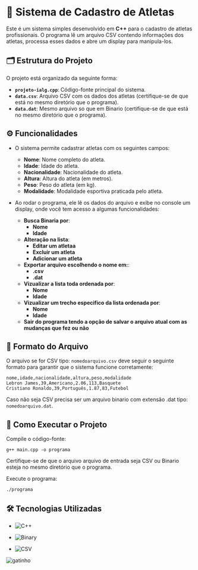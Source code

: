 # 🏅 Sistema de Cadastro de Atletas

Este é um sistema simples desenvolvido em **C++** para o cadastro de atletas profissionais. O programa lê um arquivo CSV contendo informações dos atletas, processa esses dados e abre um display para manipula-los.

## 🗂️ Estrutura do Projeto

O projeto está organizado da seguinte forma:

- **`projeto-ialg.cpp`**: Código-fonte principal do sistema.
- **`data.csv`**: Arquivo CSV com os dados dos atletas (certifique-se de que está no mesmo diretório que o programa).
- **`data.dat`**: Mesmo arquivo so que em Binario (certifique-se de que está no mesmo diretório que o programa).

## ⚙️ Funcionalidades

- O sistema permite cadastrar atletas com os seguintes campos:
  - **Nome**: Nome completo do atleta.
  - **Idade**: Idade do atleta.
  - **Nacionalidade**: Nacionalidade do atleta.
  - **Altura**: Altura do atleta (em metros).
  - **Peso**: Peso do atleta (em kg).
  - **Modalidade**: Modalidade esportiva praticada pelo atleta.

- Ao rodar o programa, ele lê os dados do arquivo e exibe no console um display, onde você tem acesso a algumas funcionalidades:
  - **Busca Binaria por**:
    - **Nome**
    - **Idade**
  - **Alteração na lista**:
    - **Editar um atletaa**
    - **Excluir um atleta**
    - **Adicionar um atleta**
  - **Exportar arquivo escolhendo o nome em:**:
    - **.csv**
    - **.dat**
  - **Vizualizar a lista toda ordenada por**:
    - **Nome**
    - **Idade**
  - **Vizualizar um trecho especifico da lista ordenada por**:
    - **Nome**
    - **Idade**
  - **Sair do programa tendo a opção de salvar o arquivo atual com as mudanças que fez ou não**

## 📑 Formato do Arquivo 

O arquivo se for CSV tipo: `nomedoarquivo.csv` deve seguir o seguinte formato para garantir que o sistema funcione corretamente:

```csv
nome,idade,nacionalidade,altura,peso,modalidade
Lebron James,39,Americano,2.06,113,Basquete
Cristiano Ronaldo,39,Português,1.87,83,Futebol
```

Caso não seja CSV precisa ser um arquivo binario com extensão .dat tipo: `nomedoarquivo.dat`.

## 🚀 Como Executar o Projeto

Compile o código-fonte:
```
g++ main.cpp -o programa
```

Certifique-se de que o arquivo arquivo de entrada seja CSV ou Binario esteja no mesmo diretório que o programa.

Execute o programa:
```
./programa
```

## 🛠️ Tecnologias Utilizadas

- ![C++](https://img.shields.io/badge/-C%2B%2B-00599C?logo=c%2B%2B&logoColor=white&style=flat)

- ![Binary](https://img.shields.io/badge/-Binary%20%28.dat%29-9B4D4D?logo=java&logoColor=white&style=flat)

- ![CSV](https://img.shields.io/badge/-CSV-2E8B57?logo=csv&logoColor=white&style=flat)

![gatinho](https://images.unsplash.com/photo-1592194996308-7b43878e84a6)
